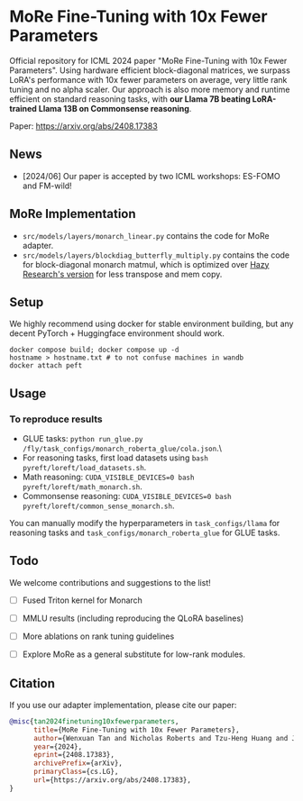 # MoRe Fine-Tuning with 10x Fewer Parameters
Official repository for ICML 2024 paper "MoRe Fine-Tuning with 10x Fewer Parameters". Using hardware efficient block-diagonal matrices, we surpass LoRA's performance with 10x fewer parameters on average, very little rank tuning and no alpha scaler. Our approach is also more memory and runtime efficient on standard reasoning tasks, with **our Llama 7B beating LoRA-trained Llama 13B on Commonsense reasoning**.

Paper: https://arxiv.org/abs/2408.17383

## News
- [2024/06] Our paper is accepted by two ICML workshops: ES-FOMO and FM-wild!

## MoRe Implementation
* `src/models/layers/monarch_linear.py` contains the code for MoRe adapter.
* `src/models/layers/blockdiag_butterfly_multiply.py` contains the code for block-diagonal monarch matmul, which is optimized over [Hazy Research's version](https://github.com/HazyResearch/fly) for less transpose and mem copy.
## Setup
We highly recommend using docker for stable environment building, but any decent PyTorch + Huggingface environment should work.
```
docker compose build; docker compose up -d
hostname > hostname.txt # to not confuse machines in wandb
docker attach peft
```

## Usage
### To reproduce results
* GLUE tasks: `python run_glue.py /fly/task_configs/monarch_roberta_glue/cola.json`.\
* For reasoning tasks, first load datasets using `bash pyreft/loreft/load_datasets.sh`.
* Math reasoning: `CUDA_VISIBLE_DEVICES=0 bash  pyreft/loreft/math_monarch.sh`.
* Commonsense reasoning: `CUDA_VISIBLE_DEVICES=0 bash pyreft/loreft/common_sense_monarch.sh`.

You can manually modify the hyperparameters in `task_configs/llama` for reasoning tasks and
`task_configs/monarch_roberta_glue` for GLUE tasks.

## Todo
We welcome contributions and suggestions to the list!
- [ ] Fused Triton kernel for Monarch
- [ ] MMLU results (including reproducing the QLoRA baselines)
- [ ] More ablations on rank tuning guidelines
- [ ] Explore MoRe as a general substitute for low-rank modules.


## Citation
If you use our adapter implementation, please cite our paper:
```bibtex
@misc{tan2024finetuning10xfewerparameters,
      title={MoRe Fine-Tuning with 10x Fewer Parameters}, 
      author={Wenxuan Tan and Nicholas Roberts and Tzu-Heng Huang and Jitian Zhao and John Cooper and Samuel Guo and Chengyu Duan and Frederic Sala},
      year={2024},
      eprint={2408.17383},
      archivePrefix={arXiv},
      primaryClass={cs.LG},
      url={https://arxiv.org/abs/2408.17383}, 
}
```